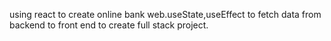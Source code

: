 using react to create online bank web.useState,useEffect to fetch data from backend to front end to create full stack project.
